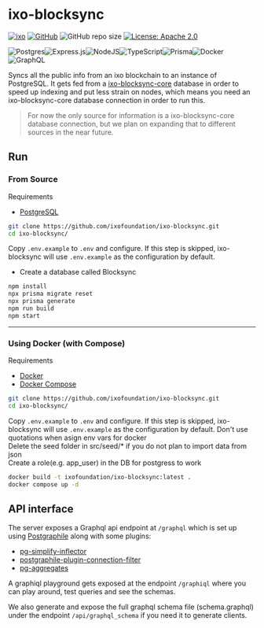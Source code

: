 # ixo-blocksync

[![ixo](https://img.shields.io/badge/ixo-project-blue)](https://ixo.foundation)
[![GitHub](https://img.shields.io/github/stars/ixofoundation/jambo?style=social)](https://github.com/ixofoundation/ixo-blocksync)
![GitHub repo size](https://img.shields.io/github/repo-size/ixofoundation/ixo-blocksync)
[![License: Apache 2.0](https://img.shields.io/badge/License-Apache%202.0-blue.svg)](https://github.com/ixofoundation/jambo/blob/main/LICENSE)

![Postgres](https://img.shields.io/badge/postgres-%23316192.svg?style=for-the-badge&logo=postgresql&logoColor=white)![Express.js](https://img.shields.io/badge/express.js-%23404d59.svg?style=for-the-badge&logo=express&logoColor=%2361DAFB)![NodeJS](https://img.shields.io/badge/node.js-6DA55F?style=for-the-badge&logo=node.js&logoColor=white)![TypeScript](https://img.shields.io/badge/typescript-%23007ACC.svg?style=for-the-badge&logo=typescript&logoColor=white)![Prisma](https://img.shields.io/badge/Prisma-3982CE?style=for-the-badge&logo=Prisma&logoColor=white)![Docker](https://img.shields.io/badge/docker-%230db7ed.svg?style=for-the-badge&logo=docker&logoColor=white)![GraphQL](https://img.shields.io/badge/-GraphQL-E10098?style=for-the-badge&logo=graphql&logoColor=white)

Syncs all the public info from an ixo blockchain to an instance of PostgreSQL. It gets fed from a [ixo-blocksync-core](https://github.com/ixofoundation/ixo-blocksync-core) database in order to speed up indexing and put less strain on nodes, which means you need an ixo-blocksync-core database connection in order to run this.

> For now the only source for information is a ixo-blocksync-core database connection, but we plan on expanding that to different sources in the near future.

## Run

### From Source

Requirements

- [PostgreSQL](https://www.postgresql.org/download/)

```bash
git clone https://github.com/ixofoundation/ixo-blocksync.git
cd ixo-blocksync/
```

Copy `.env.example` to `.env` and configure. If this step is skipped, ixo-blocksync will use `.env.example` as the configuration by default.

- Create a database called Blocksync

```bash
npm install
npx prisma migrate reset
npx prisma generate
npm run build
npm start
```

---

### Using Docker (with Compose)

Requirements

- [Docker](https://docs.docker.com/engine/install/)
- [Docker Compose](https://docs.docker.com/compose/install/)

```bash
git clone https://github.com/ixofoundation/ixo-blocksync.git
cd ixo-blocksync/
```

Copy `.env.example` to `.env` and configure. If this step is skipped, ixo-blocksync will use `.env.example` as the configuration by default.
Don't use quotations when asign env vars for docker  
Delete the seed folder in src/seed/\* if you do not plan to import data from json  
Create a role(e.g. app_user) in the DB for postgress to work

```bash
docker build -t ixofoundation/ixo-blocksync:latest .
docker compose up -d
```

## API interface

The server exposes a Graphql api endpoint at `/graphql` which is set up using [Postgraphile](https://www.graphile.org/postgraphile/) along with some plugins:

- [pg-simplify-inflector](https://github.com/graphile/pg-simplify-inflector)
- [postgraphile-plugin-connection-filter](https://github.com/graphile-contrib/postgraphile-plugin-connection-filter)
- [pg-aggregates](https://github.com/graphile/pg-aggregates)

A graphiql playground gets exposed at the endpoint `/graphiql` where you can play around, test queries and see the schemas.

We also generate and expose the full graphql schema file (schema.graphql) under the endpoint `/api/graphql_schema` if you need it to generate clients.

